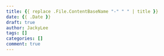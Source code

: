 ```yaml
---
title: {{ replace .File.ContentBaseName "-" " " | title }}
date: {{ .Date }}
draft: true
author: JackyLee
tags: []
categories: []
comment: true
---
```

